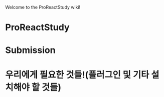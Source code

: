 Welcome to the ProReactStudy wiki!

# ProReactStudy
# Submission
# 우리에게 필요한 것들!(플러그인 및 기타 설치해야 할 것들)
